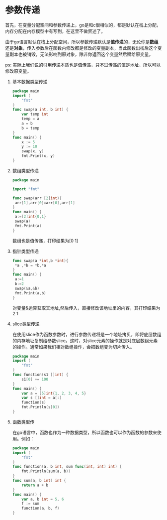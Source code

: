 # 参数传递

首先，在变量分配空间和参数传递上，go是和c很相似的，都是默认在栈上分配，内存分配在内存模型中有写到，在这里不做赘述了。

由于go语言默认在栈上分配空间，所以参数传递默认是**值传递**的，无论你是**数组**还是**对象**，传入参数后在函数内修改都是修改的变量副本，当此函数出栈后这个变量副本也被销毁，无法影响到原对象，除非你返回这个变量然后赋给原变量。

ps: 实际上我们说的引用传递本质也是值传递，只不过传递的值是地址，所以可以修改原变量。

1. 基本数据类型传递

   ~~~go
   package main
   import (
       "fmt"
   )
   func swap(a int, b int) {
       var temp int
       temp = a
       a = b
       b = temp
   }
   func main() {
       x := 5
       y := 10
       swap(x, y)
       fmt.Print(x, y)
   }
   ~~~

   

2. 数组类型传递

   ~~~go
   package main
   
   import "fmt"
   
   func swap(arr [2]int){
   	arr[1],arr[0]=arr[0],arr[1]
   }
   func main() {
   	a:=[2]int{0,1}
   	swap(a)
   	fmt.Print(a)
   }
   
   ~~~

   数组也是值传递，打印结果为[0 1]

3. 指针类型传递

   ~~~go
   func swap(a *int,b *int){
   	*a ,*b = *b,*a
   }
   func main() {
   	a:=1
   	b:=2
   	swap(&a,&b)
   	fmt.Print(a,b)
   }
   
   ~~~

   对变量&运算获取其地址,然后传入，直接修改该地址里的内容，其打印结果为 2 1

4. slice类型传递

   在使用slice作为函数参数时，进行参数传递将是一个地址拷贝，即将底层数组的内存地址复制给参数slice。这时，对slice元素的操作就是对底层数组元素的操作。通常如果我们相对数组操作，会把数组变为切片传入。

   ~~~go
   package main
   import (
       "fmt"
   )
   func function(s1 []int) {
       s1[0] += 100
   }
   func main() {
       var a = [5]int{1, 2, 3, 4, 5}
       var s []int = a[:]
       function(s)
       fmt.Println(s[0])
   }
   ~~~

   

5. 函数类型传

   在go语言中，函数也作为一种数据类型，所以函数也可以作为函数的参数来使用。例如：

   ~~~go
   package main
   import (
       "fmt"
   )
   func function(a, b int, sum func(int, int) int) {
       fmt.Println(sum(a, b))
   }
   func sum(a, b int) int {
       return a + b
   }
   func main() {
       var a, b int = 5, 6
       f := sum
       function(a, b, f)
   }
   ~~~

   